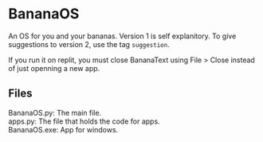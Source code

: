# BananaOS

An OS for you and your bananas. Version 1 is self explanitory. To give suggestions to version 2, use the tag `suggestion`.

If you run it on replit, you must close BananaText using File > Close instead of just openning a new app.

## Files
BananaOS.py: The main file.  
apps.py: The file that holds the code for apps.  
BananaOS.exe: App for windows.  
